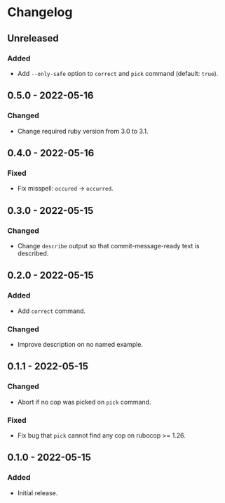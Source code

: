 # Changelog

## Unreleased

### Added

- Add `--only-safe` option to `correct` and `pick` command (default: `true`).

## 0.5.0 - 2022-05-16

### Changed

- Change required ruby version from 3.0 to 3.1.

## 0.4.0 - 2022-05-16

### Fixed

- Fix misspell: `occured` -> `occurred`.

## 0.3.0 - 2022-05-15

### Changed

- Change `describe` output so that commit-message-ready text is described.

## 0.2.0 - 2022-05-15

### Added

- Add `correct` command.

### Changed

- Improve description on no named example.

## 0.1.1 - 2022-05-15

### Changed

- Abort if no cop was picked on `pick` command.

### Fixed

- Fix bug that `pick` cannot find any cop on rubocop >= 1.26.

## 0.1.0 - 2022-05-15

### Added

- Initial release.
